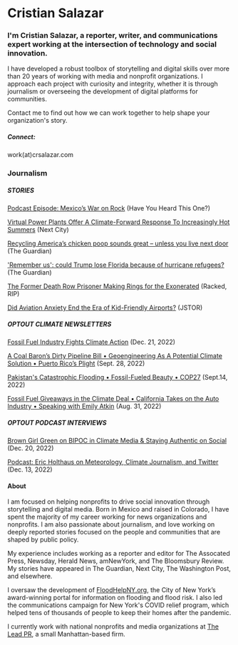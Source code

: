 # Cristian Salazar

### I'm Cristian Salazar, a reporter, writer, and communications expert working at the intersection of technology and social innovation.

I have developed a robust toolbox of storytelling and digital skills over more than 20 years of working with media and nonprofit organizations. I approach each project with curiosity and integrity, whether it is through journalism or overseeing the development of digital platforms for communities.

Contact me to find out how we can work together to help shape your organization's story.

##### Connect:

work(at)crsalazar.com

### Journalism

##### STORIES

[Podcast Episode: Mexico’s War on Rock](https://podcasts.apple.com/us/podcast/have-you-heard-this-one/id1568368613?i=1000638408523) (Have You Heard This One?)

[Virtual Power Plants Offer A Climate-Forward Response To Increasingly Hot Summers](https://nextcity.org/urbanist-news/virtual-power-plants-offer-a-climate-forward-response-to-extreme-heat) (Next City)

[Recycling America’s chicken poop sounds great – unless you live next door](https://www.theguardian.com/us-news/2023/mar/17/bioenergy-devco-chicken-manure-biogas-seaford-delaware) (The Guardian)

['Remember us': could Trump lose Florida because of hurricane refugees?](https://www.theguardian.com/us-news/2020/mar/10/donald-trump-lose-florida-hurricane-maria-refugees-us-elections-2020) (The Guardian)

[The Former Death Row Prisoner Making Rings for the Exonerated](https://www.racked.com/2018/2/8/16965698/death-row-rings-exonerated) (Racked, RIP)

[Did Aviation Anxiety End the Era of Kid-Friendly Airports?](https://daily.jstor.org/did-aviation-anxiety-end-the-era-of-kid-friendly-airports/) (JSTOR)

##### OPTOUT CLIMATE NEWSLETTERS

[Fossil Fuel Industry Fights Climate Action](https://originals.optout.news/fossil-fuel-industry-fights-climate-action/) (Dec. 21, 2022)

[A Coal Baron’s Dirty Pipeline Bill • Geoengineering As A Potential Climate Solution • Puerto Rico’s Plight](https://originals.optout.news/a-coal-barons-dirty-pipeline-bill-geoengineering-as-a-potential-climate-solution-puerto-ricos-plight/) (Sept. 28, 2022)

[Pakistan's Catastrophic Flooding • Fossil-Fueled Beauty • COP27](https://originals.optout.news/pakistans-catastrophic-flooding/) (Sept.14, 2022)

[Fossil Fuel Giveaways in the Climate Deal • California Takes on the Auto Industry • Speaking with Emily Atkin](https://originals.optout.news/fossil-fuel-giveaways/) (Aug. 31, 2022)

##### OPTOUT PODCAST INTERVIEWS

[Brown Girl Green on BIPOC in Climate Media & Staying Authentic on Social](https://originals.optout.news/podcast-brown-girl-green-on-bipoc/) (Dec. 20, 2022)

[Podcast: Eric Holthaus on Meteorology, Climate Journalism, and Twitter](https://originals.optout.news/optoutcast-eric-holthaus/) (Dec. 13, 2022)

#### About

I am focused on helping nonprofits to drive social innovation through storytelling and digital media. Born in Mexico and raised in Colorado, I have spent the majority of my career working for news organizations and nonprofits. I am also passionate about journalism, and love working on deeply reported stories focused on the people and communities that are shaped by public policy.

My experience includes working as a reporter and editor for The Assocated Press, Newsday, Herald News, amNewYork, and The Bloomsbury Review. My stories have appeared in The Guardian, Next City, The Washington Post, and elsewhere.

I oversaw the development of [FloodHelpNY.org](https://www.floodhelpny.org/), the City of New York’s award-winning portal for information on flooding and flood risk. I also led the communications campaign for New York's COVID relief program, which helped tens of thousands of people to keep their homes after the pandemic.

I currently work with national nonprofits and media organizations at [The Lead PR](https://www.theleadpr.com/), a small Manhattan-based firm.